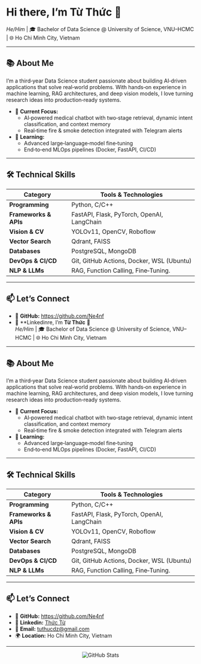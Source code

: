 # Hi there, I’m **Từ Thức** 👋  
*He/Him* | 🎓 Bachelor of Data Science @ University of Science, VNU–HCMC | 🌐 Ho Chi Minh City, Vietnam

---

## 📚 About Me
I’m a third‑year Data Science student passionate about building AI‑driven applications that solve real‑world problems. With hands‑on experience in machine learning, RAG architectures, and deep vision models, I love turning research ideas into production‑ready systems.

- 🔭 **Current Focus:**  
  - AI‑powered medical chatbot with two‑stage retrieval, dynamic intent classification, and context memory  
  - Real‑time fire & smoke detection integrated with Telegram alerts  
- 🌱 **Learning:**  
  - Advanced large‑language‑model fine‑tuning  
  - End‑to‑end MLOps pipelines (Docker, FastAPI, CI/CD)

---


## 🛠️ Technical Skills

| Category             | Tools & Technologies                          |
| -------------------- | --------------------------------------------- |
| **Programming**      | Python, C/C++                                 |
| **Frameworks & APIs**| FastAPI, Flask, PyTorch, OpenAI, LangChain    |
| **Vision & CV**      | YOLOv11, OpenCV, Roboflow                     |
| **Vector Search**    | Qdrant, FAISS                                 |
| **Databases**        | PostgreSQL, MongoDB                           |
| **DevOps & CI/CD**   | Git, GitHub Actions, Docker, WSL (Ubuntu)     |
| **NLP & LLMs**       | RAG, Function Calling, Fine‑Tuning.|


---

## 📫 Let’s Connect

- 🔗 **GitHub:** https://github.com/Ne4nf  
- 📄 **Linkedinre, I’m **Từ Thức** 👋  
*He/Him* | 🎓 Bachelor of Data Science @ University of Science, VNU–HCMC | 🌐 Ho Chi Minh City, Vietnam

---

## 📚 About Me
I’m a third‑year Data Science student passionate about building AI‑driven applications that solve real‑world problems. With hands‑on experience in machine learning, RAG architectures, and deep vision models, I love turning research ideas into production‑ready systems.

- 🔭 **Current Focus:**  
  - AI‑powered medical chatbot with two‑stage retrieval, dynamic intent classification, and context memory  
  - Real‑time fire & smoke detection integrated with Telegram alerts  
- 🌱 **Learning:**  
  - Advanced large‑language‑model fine‑tuning  
  - End‑to‑end MLOps pipelines (Docker, FastAPI, CI/CD)

---


## 🛠️ Technical Skills

| Category             | Tools & Technologies                          |
| -------------------- | --------------------------------------------- |
| **Programming**      | Python, C/C++                                 |
| **Frameworks & APIs**| FastAPI, Flask, PyTorch, OpenAI, LangChain    |
| **Vision & CV**      | YOLOv11, OpenCV, Roboflow                     |
| **Vector Search**    | Qdrant, FAISS                                 |
| **Databases**        | PostgreSQL, MongoDB                           |
| **DevOps & CI/CD**   | Git, GitHub Actions, Docker, WSL (Ubuntu)     |
| **NLP & LLMs**       | RAG, Function Calling, Fine‑Tuning.|


---

## 📫 Let’s Connect

- 🔗 **GitHub:** https://github.com/Ne4nf  
- 📄 **Linkedin:** [Thức Từ](/(https://www.linkedin.com/in/th%E1%BB%A9c-t%E1%BB%AB-23a085296/))  
- 📧 **Email:** tuthucdz@gmail.com  
- 🌍 **Location:** Ho Chi Minh City, Vietnam  

---

<div align="center">
  <img src="https://github-readme-stats.vercel.app/api?username=Ne4nf&show_icons=true&hide_border=true" alt="GitHub Stats"/>
</div>

<!--
**Ne4nf/Ne4nf** is a ✨ _special_ ✨ repository because its `README.md` (this file) appears on your GitHub profile.

Here are some ideas to get you started:

- 🔭 I’m currently working on ...
- 🌱 I’m currently learning ...
- 👯 I’m looking to collaborate on ...
- 🤔 I’m looking for help with ...
- 💬 Ask me about ...
- 📫 How to reach me: ...
- 😄 Pronouns: ...
- ⚡ Fun fact: ...
-->
